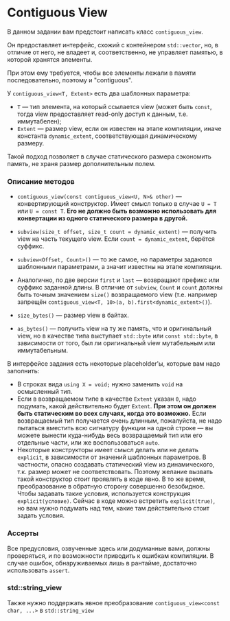 # Contiguous View

В данном задании вам предстоит написать класс `contiguous_view`.

Он предоставляет интерфейс, схожий с контейнером `std::vector`, но, в отличие
от него, не владеет и, соответственно, не управляет памятью, в которой хранятся
элементы.

При этом ему требуется, чтобы все элементы лежали в памяти последовательно,
поэтому и "contiguous".

У `contiguous_view<T, Extent>` есть два шаблонных параметра:

- `T` &mdash; тип элемента, на который ссылается view (может быть `const`, тогда
  view предоставляет read-only доступ к данным, т.е. иммутабелен);
- `Extent` &mdash; размер view, если он известен на этапе компиляции, иначе
  константа `dynamic_extent`, соответствующая динамическому размеру.

Такой подход позволяет в случае статического размера сэкономить память, не храня
размер дополнительным полем.

### Описание методов

- `contiguous_view(const contiguous_view<U, N>& other)` &mdash; конвертирующий
  конструктор. Имеет смысл только в случае `U = T` или `U = const T`. **Его не
  должно быть возможно использовать для конвертации из одного статического
  размера в другой.**

- `subview(size_t offset, size_t count = dynamic_extent)` &mdash; получить view
  на часть текущего view. Если `count = dynamic_extent`, берётся суффикс.

- `subview<Offset, Count>()` &mdash; то же самое, но параметры задаются
  шаблонными параметрами, а значит известны на этапе компиляции.

- Аналогично, по две версии `first` и `last` &mdash; возвращают префикс или
  суффикс заданной длины. В отличие от `subview`, `Count` и `count` должны быть
  точным значением `size()` возвращаемого view (т.е. например запрещён
  `contiguous_view<T, 10>(a, b).first<dynamic_extent>()`).

- `size_bytes()` &mdash; размер view в байтах.

- `as_bytes()` &mdash; получить view на ту же память, что и оригинальный view,
  но в качестве типа выступает `std::byte` или `const std::byte`, в зависимости
  от того, был ли оригинальный view мутабельным или иммутабельным.

В интерфейсе задания есть некоторые placeholder'ы, которые вам надо заполнить:

- В строках вида `using X = void;` нужно заменить `void` на осмысленный тип.
- Если в возвращаемом типе в качестве `Extent` указан `0`, надо подумать, какой
  действительно будет `Extent`. **При этом он должен быть статическим во всех
  случаях, когда это возможно.** Если возвращаемый тип получается очень длинным,
  пожалуйста, не надо пытаться вместить всю сигнатуру функции на одной строке
  &mdash; вы можете вынести куда-нибудь весь возвращаемый тип или его отдельные
  части, или же воспользоваться `auto`.
- Некоторые конструкторы имеет смысл делать или не делать `explicit`, в
  зависимости от значений шаблонных параметров. В частности, опасно создавать
  статический view из динамического, т.к. размер может не соответствовать.
  Поэтому желание вызвать такой конструктор стоит проявлять в коде явно. В то же
  время, преобразование в обратную сторону совершенно безобидное. Чтобы задавать
  такие условия, используется конструкция `explicit(условие)`. Сейчас в коде
  можно встретить `explicit(true)`, но вам нужно подумать над тем, какие там
  действительно стоит задать условия.

### Ассерты

Все предусловия, озвученные здесь или додуманные вами, должны проверяться, и
по возможности приводить к ошибкам компиляции. В случае ошибок, обнаруживаемых
лишь в рантайме, достаточно использовать `assert`.

### std::string_view

Также нужно поддержать явное преобразование `contiguous_view<const char, ...>` в `std::string_view`
